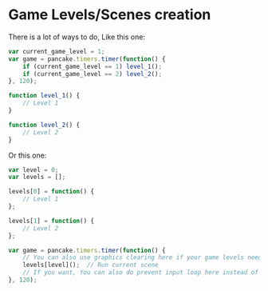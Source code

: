 # Game Levels/Scenes creation

There is a lot of ways to do, Like this one:

```javascript
var current_game_level = 1;
var game = pancake.timers.timer(function() {
    if (current_game_level == 1) level_1();
    if (current_game_level == 2) level_2();
}, 120);

function level_1() {
    // Level 1
}

function level_2() {
    // Level 2
}
```

Or this one:

```javascript
var level = 0;
var levels = [];

levels[0] = function() {
    // Level 1
};

levels[1] = function() {
    // Level 2
};

var game = pancake.timers.timer(function() {
    // You can also use graphics clearing here if your game levels need it
    levels[level]();  // Run current scene
    // If you want, You can also do prevent input loop here instead of doing it in all levels
}, 120);
```